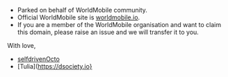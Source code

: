 - Parked on behalf of WorldMobile community.
- Official WorldMobile site is [worldmobile.io](https://worldmobile.io).
- If you are a member of the WorldMobile organisation and want to claim this domain, please raise an issue and we will transfer it to you.

With love,
- [selfdrivenOcto](https://selfdriven.foundation/about/octo)
- [Tulia](https://dsociety.io}
